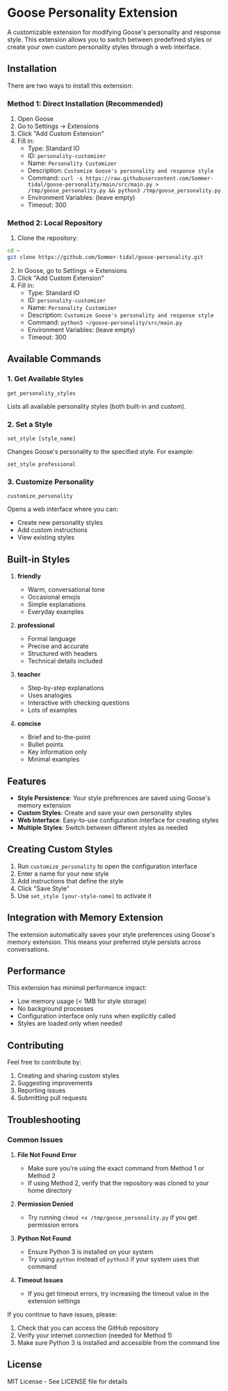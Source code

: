 # Goose Personality Extension

A customizable extension for modifying Goose's personality and response style. This extension allows you to switch between predefined styles or create your own custom personality styles through a web interface.

## Installation

There are two ways to install this extension:

### Method 1: Direct Installation (Recommended)

1. Open Goose
2. Go to Settings → Extensions
3. Click "Add Custom Extension"
4. Fill in:
   - Type: Standard IO
   - ID: `personality-customizer`
   - Name: `Personality Customizer`
   - Description: `Customize Goose's personality and response style`
   - Command: `curl -s https://raw.githubusercontent.com/Sommer-tidal/goose-personality/main/src/main.py > /tmp/goose_personality.py && python3 /tmp/goose_personality.py`
   - Environment Variables: (leave empty)
   - Timeout: 300

### Method 2: Local Repository

1. Clone the repository:
```bash
cd ~
git clone https://github.com/Sommer-tidal/goose-personality.git
```

2. In Goose, go to Settings → Extensions
3. Click "Add Custom Extension"
4. Fill in:
   - Type: Standard IO
   - ID: `personality-customizer`
   - Name: `Personality Customizer`
   - Description: `Customize Goose's personality and response style`
   - Command: `python3 ~/goose-personality/src/main.py`
   - Environment Variables: (leave empty)
   - Timeout: 300

## Available Commands

### 1. Get Available Styles
```
get_personality_styles
```
Lists all available personality styles (both built-in and custom).

### 2. Set a Style
```
set_style [style_name]
```
Changes Goose's personality to the specified style. For example:
```
set_style professional
```

### 3. Customize Personality
```
customize_personality
```
Opens a web interface where you can:
- Create new personality styles
- Add custom instructions
- View existing styles

## Built-in Styles

1. **friendly**
   - Warm, conversational tone
   - Occasional emojis
   - Simple explanations
   - Everyday examples

2. **professional**
   - Formal language
   - Precise and accurate
   - Structured with headers
   - Technical details included

3. **teacher**
   - Step-by-step explanations
   - Uses analogies
   - Interactive with checking questions
   - Lots of examples

4. **concise**
   - Brief and to-the-point
   - Bullet points
   - Key information only
   - Minimal examples

## Features

- **Style Persistence**: Your style preferences are saved using Goose's memory extension
- **Custom Styles**: Create and save your own personality styles
- **Web Interface**: Easy-to-use configuration interface for creating styles
- **Multiple Styles**: Switch between different styles as needed

## Creating Custom Styles

1. Run `customize_personality` to open the configuration interface
2. Enter a name for your new style
3. Add instructions that define the style
4. Click "Save Style"
5. Use `set_style [your-style-name]` to activate it

## Integration with Memory Extension

The extension automatically saves your style preferences using Goose's memory extension. This means your preferred style persists across conversations.

## Performance

This extension has minimal performance impact:
- Low memory usage (< 1MB for style storage)
- No background processes
- Configuration interface only runs when explicitly called
- Styles are loaded only when needed

## Contributing

Feel free to contribute by:
1. Creating and sharing custom styles
2. Suggesting improvements
3. Reporting issues
4. Submitting pull requests

## Troubleshooting

### Common Issues

1. **File Not Found Error**
   - Make sure you're using the exact command from Method 1 or Method 2
   - If using Method 2, verify that the repository was cloned to your home directory

2. **Permission Denied**
   - Try running `chmod +x /tmp/goose_personality.py` if you get permission errors

3. **Python Not Found**
   - Ensure Python 3 is installed on your system
   - Try using `python` instead of `python3` if your system uses that command

4. **Timeout Issues**
   - If you get timeout errors, try increasing the timeout value in the extension settings

If you continue to have issues, please:
1. Check that you can access the GitHub repository
2. Verify your internet connection (needed for Method 1)
3. Make sure Python 3 is installed and accessible from the command line

## License

MIT License - See LICENSE file for details
